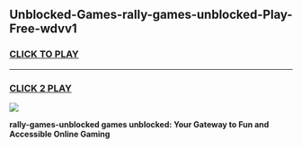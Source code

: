 
## Unblocked-Games-rally-games-unblocked-Play-Free-wdvv1
<h3>
<a href="https://premium76.site?title=rally-games-unblocked&ref=15A">CLICK TO PLAY</a></h3>
<hr>

<h3>
<a href="https://premium76.site?title=rally-games-unblocked&ref=15A">CLICK 2 PLAY</a>
  
</h3>

<a href="https://premium76.site?title=rally-games-unblocked&ref=15A"><img src="https://clearcache.store/games.png"></a>


**rally-games-unblocked games unblocked: Your Gateway to Fun and Accessible Online Gaming**
